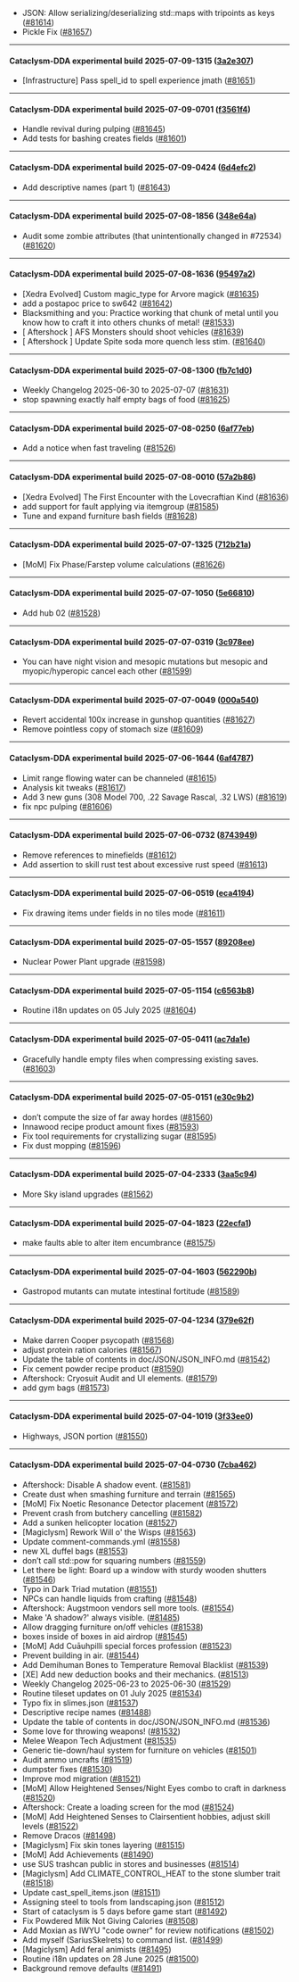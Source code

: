 * JSON: Allow serializing/deserializing std::maps with tripoints as keys ([#81614](https://github.com/CleverRaven/Cataclysm-DDA/pull/81614))
* Pickle Fix ([#81657](https://github.com/CleverRaven/Cataclysm-DDA/pull/81657))

---

#### Cataclysm-DDA experimental build 2025-07-09-1315 ([3a2e307](https://github.com/CleverRaven/Cataclysm-DDA/releases/tag/cdda-experimental-2025-07-09-1315))

* [Infrastructure] Pass spell_id to spell experience jmath ([#81651](https://github.com/CleverRaven/Cataclysm-DDA/pull/81651))

---

#### Cataclysm-DDA experimental build 2025-07-09-0701 ([f3561f4](https://github.com/CleverRaven/Cataclysm-DDA/releases/tag/cdda-experimental-2025-07-09-0701))

* Handle revival during pulping ([#81645](https://github.com/CleverRaven/Cataclysm-DDA/pull/81645))
* Add tests for bashing creates fields ([#81601](https://github.com/CleverRaven/Cataclysm-DDA/pull/81601))

---

#### Cataclysm-DDA experimental build 2025-07-09-0424 ([6d4efc2](https://github.com/CleverRaven/Cataclysm-DDA/releases/tag/cdda-experimental-2025-07-09-0424))

* Add descriptive names (part 1) ([#81643](https://github.com/CleverRaven/Cataclysm-DDA/pull/81643))

---

#### Cataclysm-DDA experimental build 2025-07-08-1856 ([348e64a](https://github.com/CleverRaven/Cataclysm-DDA/releases/tag/cdda-experimental-2025-07-08-1856))

* Audit some zombie attributes (that unintentionally changed in #72534) ([#81620](https://github.com/CleverRaven/Cataclysm-DDA/pull/81620))

---

#### Cataclysm-DDA experimental build 2025-07-08-1636 ([95497a2](https://github.com/CleverRaven/Cataclysm-DDA/releases/tag/cdda-experimental-2025-07-08-1636))

* [Xedra Evolved] Custom magic_type for Arvore magick ([#81635](https://github.com/CleverRaven/Cataclysm-DDA/pull/81635))
* add a postapoc price to sw642 ([#81642](https://github.com/CleverRaven/Cataclysm-DDA/pull/81642))
* Blacksmithing and you: Practice working that chunk of metal until you know how to craft it into others chunks of metal! ([#81533](https://github.com/CleverRaven/Cataclysm-DDA/pull/81533))
* [ Aftershock ] AFS Monsters should shoot vehicles ([#81639](https://github.com/CleverRaven/Cataclysm-DDA/pull/81639))
* [ Aftershock ] Update Spite soda more quench less stim. ([#81640](https://github.com/CleverRaven/Cataclysm-DDA/pull/81640))

---

#### Cataclysm-DDA experimental build 2025-07-08-1300 ([fb7c1d0](https://github.com/CleverRaven/Cataclysm-DDA/releases/tag/cdda-experimental-2025-07-08-1300))

* Weekly Changelog 2025-06-30 to 2025-07-07 ([#81631](https://github.com/CleverRaven/Cataclysm-DDA/pull/81631))
* stop spawning exactly half empty bags of food ([#81625](https://github.com/CleverRaven/Cataclysm-DDA/pull/81625))

---

#### Cataclysm-DDA experimental build 2025-07-08-0250 ([6af77eb](https://github.com/CleverRaven/Cataclysm-DDA/releases/tag/cdda-experimental-2025-07-08-0250))

* Add a notice when fast traveling ([#81526](https://github.com/CleverRaven/Cataclysm-DDA/pull/81526))

---

#### Cataclysm-DDA experimental build 2025-07-08-0010 ([57a2b86](https://github.com/CleverRaven/Cataclysm-DDA/releases/tag/cdda-experimental-2025-07-08-0010))

* [Xedra Evolved] The First Encounter with the Lovecraftian Kind ([#81636](https://github.com/CleverRaven/Cataclysm-DDA/pull/81636))
* add support for fault applying via itemgroup ([#81585](https://github.com/CleverRaven/Cataclysm-DDA/pull/81585))
* Tune and expand furniture bash fields ([#81628](https://github.com/CleverRaven/Cataclysm-DDA/pull/81628))

---

#### Cataclysm-DDA experimental build 2025-07-07-1325 ([712b21a](https://github.com/CleverRaven/Cataclysm-DDA/releases/tag/cdda-experimental-2025-07-07-1325))

* [MoM] Fix Phase/Farstep volume calculations ([#81626](https://github.com/CleverRaven/Cataclysm-DDA/pull/81626))

---

#### Cataclysm-DDA experimental build 2025-07-07-1050 ([5e66810](https://github.com/CleverRaven/Cataclysm-DDA/releases/tag/cdda-experimental-2025-07-07-1050))

* Add hub 02 ([#81528](https://github.com/CleverRaven/Cataclysm-DDA/pull/81528))

---

#### Cataclysm-DDA experimental build 2025-07-07-0319 ([3c978ee](https://github.com/CleverRaven/Cataclysm-DDA/releases/tag/cdda-experimental-2025-07-07-0319))

* You can have night vision and mesopic mutations but mesopic and myopic/hyperopic cancel each other ([#81599](https://github.com/CleverRaven/Cataclysm-DDA/pull/81599))

---

#### Cataclysm-DDA experimental build 2025-07-07-0049 ([000a540](https://github.com/CleverRaven/Cataclysm-DDA/releases/tag/cdda-experimental-2025-07-07-0049))

* Revert accidental 100x increase in gunshop quantities ([#81627](https://github.com/CleverRaven/Cataclysm-DDA/pull/81627))
* Remove pointless copy of stomach size ([#81609](https://github.com/CleverRaven/Cataclysm-DDA/pull/81609))

---

#### Cataclysm-DDA experimental build 2025-07-06-1644 ([6af4787](https://github.com/CleverRaven/Cataclysm-DDA/releases/tag/cdda-experimental-2025-07-06-1644))

* Limit range flowing water can be channeled ([#81615](https://github.com/CleverRaven/Cataclysm-DDA/pull/81615))
* Analysis kit tweaks ([#81617](https://github.com/CleverRaven/Cataclysm-DDA/pull/81617))
* Add 3 new guns (308 Model 700, .22 Savage Rascal, .32 LWS) ([#81619](https://github.com/CleverRaven/Cataclysm-DDA/pull/81619))
* fix npc pulping ([#81606](https://github.com/CleverRaven/Cataclysm-DDA/pull/81606))

---

#### Cataclysm-DDA experimental build 2025-07-06-0732 ([8743949](https://github.com/CleverRaven/Cataclysm-DDA/releases/tag/cdda-experimental-2025-07-06-0732))

* Remove references to minefields ([#81612](https://github.com/CleverRaven/Cataclysm-DDA/pull/81612))
* Add assertion to skill rust test about excessive rust speed ([#81613](https://github.com/CleverRaven/Cataclysm-DDA/pull/81613))

---

#### Cataclysm-DDA experimental build 2025-07-06-0519 ([eca4194](https://github.com/CleverRaven/Cataclysm-DDA/releases/tag/cdda-experimental-2025-07-06-0519))

* Fix drawing items under fields in no tiles mode ([#81611](https://github.com/CleverRaven/Cataclysm-DDA/pull/81611))

---

#### Cataclysm-DDA experimental build 2025-07-05-1557 ([89208ee](https://github.com/CleverRaven/Cataclysm-DDA/releases/tag/cdda-experimental-2025-07-05-1557))

* Nuclear Power Plant upgrade ([#81598](https://github.com/CleverRaven/Cataclysm-DDA/pull/81598))

---

#### Cataclysm-DDA experimental build 2025-07-05-1154 ([c6563b8](https://github.com/CleverRaven/Cataclysm-DDA/releases/tag/cdda-experimental-2025-07-05-1154))

* Routine i18n updates on 05 July 2025 ([#81604](https://github.com/CleverRaven/Cataclysm-DDA/pull/81604))

---

#### Cataclysm-DDA experimental build 2025-07-05-0411 ([ac7da1e](https://github.com/CleverRaven/Cataclysm-DDA/releases/tag/cdda-experimental-2025-07-05-0411))

* Gracefully handle empty files when compressing existing saves. ([#81603](https://github.com/CleverRaven/Cataclysm-DDA/pull/81603))

---

#### Cataclysm-DDA experimental build 2025-07-05-0151 ([e30c9b2](https://github.com/CleverRaven/Cataclysm-DDA/releases/tag/cdda-experimental-2025-07-05-0151))

* don’t compute the size of far away hordes ([#81560](https://github.com/CleverRaven/Cataclysm-DDA/pull/81560))
* Innawood recipe product amount fixes ([#81593](https://github.com/CleverRaven/Cataclysm-DDA/pull/81593))
* Fix tool requirements for crystallizing sugar ([#81595](https://github.com/CleverRaven/Cataclysm-DDA/pull/81595))
* Fix dust mopping ([#81596](https://github.com/CleverRaven/Cataclysm-DDA/pull/81596))

---

#### Cataclysm-DDA experimental build 2025-07-04-2333 ([3aa5c94](https://github.com/CleverRaven/Cataclysm-DDA/releases/tag/cdda-experimental-2025-07-04-2333))

* More Sky island upgrades ([#81562](https://github.com/CleverRaven/Cataclysm-DDA/pull/81562))

---

#### Cataclysm-DDA experimental build 2025-07-04-1823 ([22ecfa1](https://github.com/CleverRaven/Cataclysm-DDA/releases/tag/cdda-experimental-2025-07-04-1823))

* make faults able to alter item encumbrance ([#81575](https://github.com/CleverRaven/Cataclysm-DDA/pull/81575))

---

#### Cataclysm-DDA experimental build 2025-07-04-1603 ([562290b](https://github.com/CleverRaven/Cataclysm-DDA/releases/tag/cdda-experimental-2025-07-04-1603))

* Gastropod mutants can mutate intestinal fortitude ([#81589](https://github.com/CleverRaven/Cataclysm-DDA/pull/81589))

---

#### Cataclysm-DDA experimental build 2025-07-04-1234 ([379e62f](https://github.com/CleverRaven/Cataclysm-DDA/releases/tag/cdda-experimental-2025-07-04-1234))

* Make darren Cooper psycopath ([#81568](https://github.com/CleverRaven/Cataclysm-DDA/pull/81568))
* adjust protein ration calories ([#81567](https://github.com/CleverRaven/Cataclysm-DDA/pull/81567))
* Update the table of contents in doc/JSON/JSON_INFO.md ([#81542](https://github.com/CleverRaven/Cataclysm-DDA/pull/81542))
* Fix cement powder recipe product ([#81590](https://github.com/CleverRaven/Cataclysm-DDA/pull/81590))
* Aftershock: Cryosuit Audit and UI elements. ([#81579](https://github.com/CleverRaven/Cataclysm-DDA/pull/81579))
* add gym bags ([#81573](https://github.com/CleverRaven/Cataclysm-DDA/pull/81573))

---

#### Cataclysm-DDA experimental build 2025-07-04-1019 ([3f33ee0](https://github.com/CleverRaven/Cataclysm-DDA/releases/tag/cdda-experimental-2025-07-04-1019))

* Highways, JSON portion ([#81550](https://github.com/CleverRaven/Cataclysm-DDA/pull/81550))

---

#### Cataclysm-DDA experimental build 2025-07-04-0730 ([7cba462](https://github.com/CleverRaven/Cataclysm-DDA/releases/tag/cdda-experimental-2025-07-04-0730))

* Aftershock: Disable A shadow event. ([#81581](https://github.com/CleverRaven/Cataclysm-DDA/pull/81581))
* Create dust when smashing furniture and terrain ([#81565](https://github.com/CleverRaven/Cataclysm-DDA/pull/81565))
* [MoM] Fix Noetic Resonance Detector placement ([#81572](https://github.com/CleverRaven/Cataclysm-DDA/pull/81572))
* Prevent crash from butchery cancelling ([#81582](https://github.com/CleverRaven/Cataclysm-DDA/pull/81582))
* Add a sunken helicopter location ([#81527](https://github.com/CleverRaven/Cataclysm-DDA/pull/81527))
* [Magiclysm] Rework Will o' the Wisps ([#81563](https://github.com/CleverRaven/Cataclysm-DDA/pull/81563))
* Update comment-commands.yml ([#81558](https://github.com/CleverRaven/Cataclysm-DDA/pull/81558))
* new XL duffel bags ([#81553](https://github.com/CleverRaven/Cataclysm-DDA/pull/81553))
* don’t call std::pow for squaring numbers ([#81559](https://github.com/CleverRaven/Cataclysm-DDA/pull/81559))
* Let there be light: Board up a window with sturdy wooden shutters ([#81546](https://github.com/CleverRaven/Cataclysm-DDA/pull/81546))
* Typo in Dark Triad mutation ([#81551](https://github.com/CleverRaven/Cataclysm-DDA/pull/81551))
* NPCs can handle liquids from crafting ([#81548](https://github.com/CleverRaven/Cataclysm-DDA/pull/81548))
* Aftershock: Augstmoon vendors sell more tools. ([#81554](https://github.com/CleverRaven/Cataclysm-DDA/pull/81554))
* Make 'A shadow?' always visible. ([#81485](https://github.com/CleverRaven/Cataclysm-DDA/pull/81485))
* Allow dragging furniture on/off vehicles ([#81538](https://github.com/CleverRaven/Cataclysm-DDA/pull/81538))
* boxes inside of boxes in aid airdrop ([#81545](https://github.com/CleverRaven/Cataclysm-DDA/pull/81545))
* [MoM] Add Cuāuhpilli special forces profession ([#81523](https://github.com/CleverRaven/Cataclysm-DDA/pull/81523))
* Prevent building in air. ([#81544](https://github.com/CleverRaven/Cataclysm-DDA/pull/81544))
* Add Demihuman Bones to Temperature Removal Blacklist ([#81539](https://github.com/CleverRaven/Cataclysm-DDA/pull/81539))
* [XE] Add new deduction books and their mechanics. ([#81513](https://github.com/CleverRaven/Cataclysm-DDA/pull/81513))
* Weekly Changelog 2025-06-23 to 2025-06-30 ([#81529](https://github.com/CleverRaven/Cataclysm-DDA/pull/81529))
* Routine tileset updates on 01 July 2025 ([#81534](https://github.com/CleverRaven/Cataclysm-DDA/pull/81534))
* Typo fix in slimes.json ([#81537](https://github.com/CleverRaven/Cataclysm-DDA/pull/81537))
* Descriptive recipe names ([#81488](https://github.com/CleverRaven/Cataclysm-DDA/pull/81488))
* Update the table of contents in doc/JSON/JSON_INFO.md ([#81536](https://github.com/CleverRaven/Cataclysm-DDA/pull/81536))
* Some love for throwing weapons! ([#81532](https://github.com/CleverRaven/Cataclysm-DDA/pull/81532))
* Melee Weapon Tech Adjustment ([#81535](https://github.com/CleverRaven/Cataclysm-DDA/pull/81535))
* Generic tie-down/haul system for furniture on vehicles ([#81501](https://github.com/CleverRaven/Cataclysm-DDA/pull/81501))
* Audit ammo uncrafts ([#81519](https://github.com/CleverRaven/Cataclysm-DDA/pull/81519))
* dumpster fixes ([#81530](https://github.com/CleverRaven/Cataclysm-DDA/pull/81530))
* Improve mod migration ([#81521](https://github.com/CleverRaven/Cataclysm-DDA/pull/81521))
* [MoM] Allow Heightened Senses/Night Eyes combo to craft in darkness ([#81520](https://github.com/CleverRaven/Cataclysm-DDA/pull/81520))
* Aftershock: Create a loading screen for the mod ([#81524](https://github.com/CleverRaven/Cataclysm-DDA/pull/81524))
* [MoM] Add Heightened Senses to Clairsentient hobbies, adjust skill levels ([#81522](https://github.com/CleverRaven/Cataclysm-DDA/pull/81522))
* Remove Dracos ([#81498](https://github.com/CleverRaven/Cataclysm-DDA/pull/81498))
* [Magiclysm] Fix skin tones layering ([#81515](https://github.com/CleverRaven/Cataclysm-DDA/pull/81515))
* [MoM] Add Achievements ([#81490](https://github.com/CleverRaven/Cataclysm-DDA/pull/81490))
* use SUS trashcan public in stores and businesses ([#81514](https://github.com/CleverRaven/Cataclysm-DDA/pull/81514))
* [Magiclysm] Add CLIMATE_CONTROL_HEAT to the stone slumber trait ([#81518](https://github.com/CleverRaven/Cataclysm-DDA/pull/81518))
* Update cast_spell_items.json ([#81511](https://github.com/CleverRaven/Cataclysm-DDA/pull/81511))
* Assigning steel to tools from landscaping.json ([#81512](https://github.com/CleverRaven/Cataclysm-DDA/pull/81512))
* Start of cataclysm is 5 days before game start ([#81492](https://github.com/CleverRaven/Cataclysm-DDA/pull/81492))
* Fix Powdered Milk Not Giving Calories ([#81508](https://github.com/CleverRaven/Cataclysm-DDA/pull/81508))
* Add Moxian as IWYU "code owner" for review notifications ([#81502](https://github.com/CleverRaven/Cataclysm-DDA/pull/81502))
* Add myself (SariusSkelrets) to command list. ([#81499](https://github.com/CleverRaven/Cataclysm-DDA/pull/81499))
* [Magiclysm] Add feral animists ([#81495](https://github.com/CleverRaven/Cataclysm-DDA/pull/81495))
* Routine i18n updates on 28 June 2025 ([#81500](https://github.com/CleverRaven/Cataclysm-DDA/pull/81500))
* Background remove defaults ([#81491](https://github.com/CleverRaven/Cataclysm-DDA/pull/81491))
